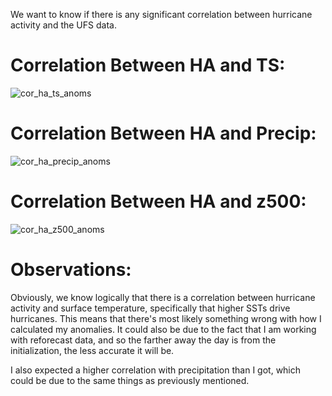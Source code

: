 We want to know if there is any significant correlation between hurricane activity and the UFS data.
# Correlation Between HA and TS:
![cor_ha_ts_anoms](https://user-images.githubusercontent.com/114028135/204928701-f2f1de0c-f841-4639-bb93-2ac7b915e7bc.png)
# Correlation Between HA and Precip:
![cor_ha_precip_anoms](https://user-images.githubusercontent.com/114028135/204928666-c8bb68e4-2dd9-496b-8626-e8c215b8391d.png)
# Correlation Between HA and z500:
![cor_ha_z500_anoms](https://user-images.githubusercontent.com/114028135/204928780-86ad1ba6-a18a-44a7-a285-e685e52d42b1.png)

# Observations:
Obviously, we know logically that there is a correlation between hurricane activity and surface temperature, specifically that higher SSTs drive hurricanes. This means that there's most likely something wrong with how I calculated my anomalies. It could also be due to the fact that I am working with reforecast data, and so the farther away the day is from the initialization, the less accurate it will be. 

I also expected a higher correlation with precipitation than I got, which could be due to the same things as previously mentioned. 
